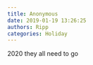 ```yaml
---
title: Anonymous
date: 2019-01-19 13:26:25
authors: Ripp
categories: Holiday
---
```


 2020 they all need to go